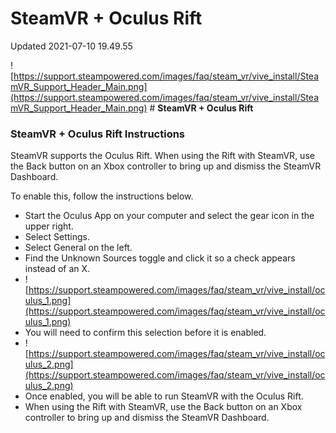 # SteamVR + Oculus Rift
Updated 2021-07-10 19.49.55

![https://support.steampowered.com/images/faq/steam_vr/vive_install/SteamVR_Support_Header_Main.png](https://support.steampowered.com/images/faq/steam_vr/vive_install/SteamVR_Support_Header_Main.png)  # **SteamVR + Oculus Rift**
  
  
### **SteamVR + Oculus Rift Instructions**
SteamVR supports the Oculus Rift. When using the Rift with SteamVR, use the Back button on an Xbox controller to bring up and dismiss the SteamVR Dashboard.  
  
To enable this, follow the instructions below.  
  

* Start the Oculus App on your computer and select the gear icon in the upper right.
* Select Settings.
* Select General on the left.
* Find the Unknown Sources toggle and click it so a check appears instead of an X.
* ![https://support.steampowered.com/images/faq/steam_vr/vive_install/oculus_1.png](https://support.steampowered.com/images/faq/steam_vr/vive_install/oculus_1.png)
* You will need to confirm this selection before it is enabled.
* ![https://support.steampowered.com/images/faq/steam_vr/vive_install/oculus_2.png](https://support.steampowered.com/images/faq/steam_vr/vive_install/oculus_2.png)
* Once enabled, you will be able to run SteamVR with the Oculus Rift.
* When using the Rift with SteamVR, use the Back button on an Xbox controller to bring up and dismiss the SteamVR Dashboard.

